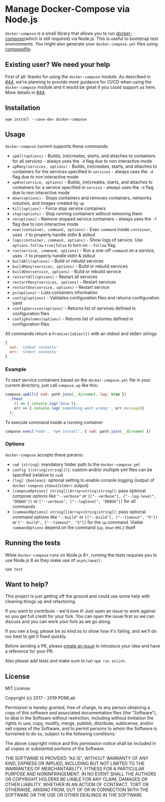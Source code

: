 # Manage Docker-Compose via Node.js

`docker-compose` is a small library that allows you to run [docker-compose](https://docs.docker.com/compose/)(which is still required) via Node.js. This is useful to bootstrap test environments. You might also generate your `docker-compose.yml` files using [composefile](https://www.npmjs.com/package/composefile).

## Existing user? We need your help
First of all: thanks for using the `docker-compose` module.
As described in [#44][i44], we're planning to provide more guidance for CI/CD when using the `docker-compose` module and it would be great if you could support us here. More details in [#44][i44].

[i44]: https://github.com/PDMLab/docker-compose/issues/44

## Installation

```
npm install --save-dev docker-compose
```

## Usage

`docker-compose` current supports these commands:

* `upAll(options)` - Builds, (re)creates, starts, and attaches to containers for all services - always uses the `-d` flag due to non interactive mode
* `upMany(services, options)` - Builds, (re)creates, starts, and attaches to containers for the services specified in `services` - always uses the `-d` flag due to non interactive mode
* `upOne(service, options)` - Builds, (re)creates, starts, and attaches to containers for a service specified in `service` - always uses the `-d` flag due to non interactive mode
* `down(options)` - Stops containers and removes containers, networks, volumes, and images created by `up`
* `kill(options)` - Force stop service containers
* `stop(options)` - Stop running containers without removing them
* `rm(options)` - Remove stopped service containers - always uses the `-f` flag due to non interactive mode
* `exec(container, command, options)` - Exec `command` inside `container`, uses `-T` to properly handle stdin & stdout
* `logs(container, command, options)` - Show logs of service. Use `options.follow` `true|false` to turn on `--follow` flag.
* `run(service, command, options)` - Run a one-off `command` on a service, uses `-T` to properly handle stdin & stdout
* `buildAll(options)` - Build or rebuild services
* `buildMany(services, options)` - Build or rebuild services
* `buildOne(service, options)` - Build or rebuild service
* `restartAll(options)` - Restart all services
* `restartMany(services, options)` - Restart services
* `restartOne(service, options)` - Restart service
* `ps(options)` - Lists containers information
* `config(options)` - Validates configuration files and returns configuration yaml
* `configServices(options)` - Returns list of services defined in configuration files
* `configVolumes(options)` - Returns list of volumes defined in configuration files

All commands return a `Promise({object})` with an stdout and stderr strings
```javascript
{
  out: 'stdout contents'
  err: 'stderr contents'
}
```

### Example

To start service containers based on the `docker-compose.yml` file in your current directory, just call `compose.up` like this:

```javascript
compose.upAll({ cwd: path.join(__dirname), log: true })
  .then(
    () => { console.log('done')},
    err => { console.log('something went wrong:', err.message)}
  );
```

To execute command inside a running container
```javascript
compose.exec('node', 'npm install', { cwd: path.join(__dirname) })
```

### Options

`docker-compose` accepts these params:

* `cwd {string}`: mandatory folder path to the `docker-compose.yml`
* `config {(string|string[])}`: custom and/or multiple yml files can be specified (relative to `cwd`)
* `[log] {boolean}`:  optional setting to enable console logging (output of `docker-compose` `stdout`/`stderr` output)
* `[composeOptions] string[]|Array<string|string[]`: pass optional compose options like `"--verbose"` or `[["--verbose"], ["--log-level", "DEBUG"]]` or `["--verbose", ["--loglevel", "DEBUG"]]` for *all* commands.
* `[commandOptions] string[]|Array<string|string[]`: pass optional command options like `"--build"` or `[["--build"], ["--timeout", "5"]]` or `["--build", ["--timeout", "5"]]` for the `up` command. Viable `commandOptions` depend on the command (`up`, `down` etc.) itself

## Running the tests

While `docker-compose` runs on Node.js 6+, running the tests requires you to use Node.js 8 as they make use of `async/await`.

```
npm test
```

## Want to help?

This project is just getting off the ground and could use some help with cleaning things up and refactoring.

If you want to contribute - we'd love it! Just open an issue to work against so you get full credit for your fork. You can open the issue first so we can discuss and you can work your fork as we go along.

If you see a bug, please be so kind as to show how it's failing, and we'll do our best to get it fixed quickly.

Before sending a PR, please [create an issue](https://github.com/PDMLab/docker-compose/issues/new) to introduce your idea and have a reference for your PR.

Also please add tests and make sure to run `npm run eslint`.

## License

MIT License

Copyright (c) 2017 - 2019 PDMLab

Permission is hereby granted, free of charge, to any person obtaining a copy
of this software and associated documentation files (the "Software"), to deal
in the Software without restriction, including without limitation the rights
to use, copy, modify, merge, publish, distribute, sublicense, and/or sell
copies of the Software, and to permit persons to whom the Software is
furnished to do so, subject to the following conditions:

The above copyright notice and this permission notice shall be included in all
copies or substantial portions of the Software.

THE SOFTWARE IS PROVIDED "AS IS", WITHOUT WARRANTY OF ANY KIND, EXPRESS OR
IMPLIED, INCLUDING BUT NOT LIMITED TO THE WARRANTIES OF MERCHANTABILITY,
FITNESS FOR A PARTICULAR PURPOSE AND NONINFRINGEMENT. IN NO EVENT SHALL THE
AUTHORS OR COPYRIGHT HOLDERS BE LIABLE FOR ANY CLAIM, DAMAGES OR OTHER
LIABILITY, WHETHER IN AN ACTION OF CONTRACT, TORT OR OTHERWISE, ARISING FROM,
OUT OF OR IN CONNECTION WITH THE SOFTWARE OR THE USE OR OTHER DEALINGS IN THE
SOFTWARE.

